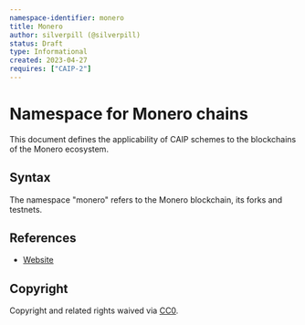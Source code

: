 ```yaml
---
namespace-identifier: monero
title: Monero
author: silverpill (@silverpill)
status: Draft
type: Informational
created: 2023-04-27
requires: ["CAIP-2"]
---
```


# Namespace for Monero chains

This document defines the applicability of CAIP schemes to the blockchains of the Monero ecosystem.

## Syntax

The namespace "monero" refers to the Monero blockchain, its forks and testnets.

## References

- [Website][]

[Website]: https://www.getmonero.org/

## Copyright

Copyright and related rights waived via [CC0](https://creativecommons.org/publicdomain/zero/1.0/).
